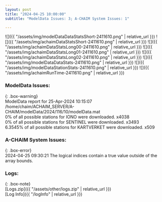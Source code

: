 ```yaml
---
layout: post
title: "2024-04-25 10:00:00"
subtitle: "ModelData Issues: 3; A-CHAIM System Issues: 1"

---
```


![]({{ "/assets/img/modelDataDataStatsShort-2411610.png" | relative_url }})
![]({{ "/assets/img/achaimDataStatsShort-2411610.png" | relative_url }})
![]({{ "/assets/img/achaimDataStatsLong00-2411610.png" | relative_url }})
![]({{ "/assets/img/achaimDataStatsLong01-2411610.png" | relative_url }})
![]({{ "/assets/img/achaimDataStatsLong02-2411610.png" | relative_url }})
![]({{ "/assets/img/modelDataDataStats-2411610.png" | relative_url }})
![]({{ "/assets/img/modelDataStationStats-2411610.png" | relative_url }})
![]({{ "/assets/img/achaimRunTime-2411610.png" | relative_url }})


### ModelData Issues:  
  
{: .box-warning}  
 ModelData report for 25-Apr-2024 10:15:07   
 /home/chaim/ACHAIM_SERVER/A-CHAIM/modelData/2024/116/10/modelData.mat   
 0% of all possible stations for IONO were downloaded. x4038   
 0% of all possible stations for SENTINEL were downloaded. x3493   
 6.3545% of all possible stations for KARTVERKET were downloaded. x509   
  
### A-CHAIM System Issues:  
  
{: .box-error}  
2024-04-25 09:30:21 The logical indices contain a true value outside of the array bounds.  

### Logs:  
  
{: .box-note}  
[Logs.zip]({{ "/assets/other/logs.zip" | relative_url }})  
[Log Info]({{ "/logInfo" | relative_url }})  

